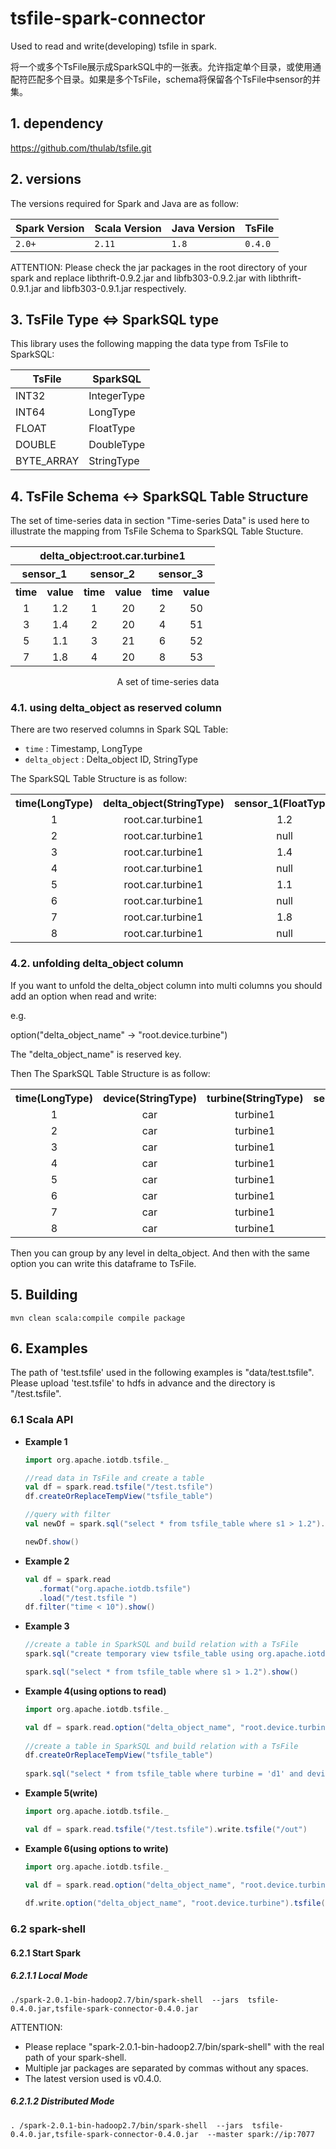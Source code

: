 # tsfile-spark-connector

Used to read and write(developing) tsfile in spark.

将一个或多个TsFile展示成SparkSQL中的一张表。允许指定单个目录，或使用通配符匹配多个目录。如果是多个TsFile，schema将保留各个TsFile中sensor的并集。


## 1. dependency

https://github.com/thulab/tsfile.git


## 2. versions

The versions required for Spark and Java are as follow:

| Spark Version | Scala Version | Java Version | TsFile |
| ------------- | ------------- | ------------ |------------ |
| `2.0+`        | `2.11`        | `1.8`        | `0.4.0`|

ATTENTION: Please check the jar packages in the root directory  of your spark and replace libthrift-0.9.2.jar and libfb303-0.9.2.jar with libthrift-0.9.1.jar and libfb303-0.9.1.jar respectively.

## 3. TsFile Type <=> SparkSQL type

This library uses the following mapping the data type from TsFile to SparkSQL:

| TsFile 		   | SparkSQL|
| --------------| -------------- |
| INT32       		   | IntegerType    |
| INT64       		   | LongType       |
| FLOAT       		   | FloatType      |
| DOUBLE      		   | DoubleType     |
| BYTE_ARRAY      		| StringType     |


## 4. TsFile Schema <-> SparkSQL Table Structure

The set of time-series data in section "Time-series Data" is used here to illustrate the mapping from TsFile Schema to SparkSQL Table Stucture.

<center>
<table style="text-align:center">
	<tr><th colspan="6">delta_object:root.car.turbine1</th></tr>
	<tr><th colspan="2">sensor_1</th><th colspan="2">sensor_2</th><th colspan="2">sensor_3</th></tr>
	<tr><th>time</th><th>value</td><th>time</th><th>value</td><th>time</th><th>value</td>
	<tr><td>1</td><td>1.2</td><td>1</td><td>20</td><td>2</td><td>50</td></tr>
	<tr><td>3</td><td>1.4</td><td>2</td><td>20</td><td>4</td><td>51</td></tr>
	<tr><td>5</td><td>1.1</td><td>3</td><td>21</td><td>6</td><td>52</td></tr>
	<tr><td>7</td><td>1.8</td><td>4</td><td>20</td><td>8</td><td>53</td></tr>
</table>
<span>A set of time-series data</span>
</center>

### 4.1. using delta_object as reserved column

There are two reserved columns in Spark SQL Table:

- `time` : Timestamp, LongType
- `delta_object` : Delta_object ID, StringType

The SparkSQL Table Structure is as follow:

<center>
	<table style="text-align:center">
	<tr><th>time(LongType)</th><th> delta_object(StringType)</th><th>sensor_1(FloatType)</th><th>sensor_2(IntType)</th><th>sensor_3(IntType)</th></tr>
	<tr><td>1</td><td> root.car.turbine1 </td><td>1.2</td><td>20</td><td>null</td></tr>
	<tr><td>2</td><td> root.car.turbine1 </td><td>null</td><td>20</td><td>50</td></tr>
	<tr><td>3</td><td> root.car.turbine1 </td><td>1.4</td><td>21</td><td>null</td></tr>
	<tr><td>4</td><td> root.car.turbine1 </td><td>null</td><td>20</td><td>51</td></tr>
	<tr><td>5</td><td> root.car.turbine1 </td><td>1.1</td><td>null</td><td>null</td></tr>
	<tr><td>6</td><td> root.car.turbine1 </td><td>null</td><td>null</td><td>52</td></tr>
	<tr><td>7</td><td> root.car.turbine1 </td><td>1.8</td><td>null</td><td>null</td></tr>
	<tr><td>8</td><td> root.car.turbine1 </td><td>null</td><td>null</td><td>53</td></tr>
	</table>

</center>


### 4.2. unfolding delta_object column

If you want to unfold the delta_object column into multi columns you should add an option when read and write:

e.g. 

option("delta_object_name" -> "root.device.turbine")

The "delta_object_name" is reserved key.


Then The SparkSQL Table Structure is as follow:

<center>
	<table style="text-align:center">
	<tr><th>time(LongType)</th><th> device(StringType)</th><th> turbine(StringType)</th><th>sensor_1(FloatType)</th><th>sensor_2(IntType)</th><th>sensor_3(IntType)</th></tr>
	<tr><td>1</td><td> car </td><td> turbine1 </td><td>1.2</td><td>20</td><td>null</td></tr>
	<tr><td>2</td><td> car </td><td> turbine1 </td><td>null</td><td>20</td><td>50</td></tr>
	<tr><td>3</td><td> car </td><td> turbine1 </td><td>1.4</td><td>21</td><td>null</td></tr>
	<tr><td>4</td><td> car </td><td> turbine1 </td><td>null</td><td>20</td><td>51</td></tr>
	<tr><td>5</td><td> car </td><td> turbine1 </td><td>1.1</td><td>null</td><td>null</td></tr>
	<tr><td>6</td><td> car </td><td> turbine1 </td><td>null</td><td>null</td><td>52</td></tr>
	<tr><td>7</td><td> car </td><td> turbine1 </td><td>1.8</td><td>null</td><td>null</td></tr>
	<tr><td>8</td><td> car </td><td> turbine1 </td><td>null</td><td>null</td><td>53</td></tr>
	</table>

</center>


Then you can group by any level in delta_object. And then with the same option you can write this dataframe to TsFile.

## 5. Building

```
mvn clean scala:compile compile package
```


## 6. Examples

The path of 'test.tsfile' used in the following examples is "data/test.tsfile". Please upload 'test.tsfile' to hdfs in advance and the directory is "/test.tsfile".


### 6.1 Scala API

* **Example 1**

	```scala
	import org.apache.iotdb.tsfile._
	
	//read data in TsFile and create a table
	val df = spark.read.tsfile("/test.tsfile")
	df.createOrReplaceTempView("tsfile_table")
	
	//query with filter
	val newDf = spark.sql("select * from tsfile_table where s1 > 1.2").cache()
	
	newDf.show()
	```

* **Example 2**

	```scala
	val df = spark.read
       .format("org.apache.iotdb.tsfile")
       .load("/test.tsfile ")
	df.filter("time < 10").show()
	```

* **Example 3**

	```scala
	//create a table in SparkSQL and build relation with a TsFile
	spark.sql("create temporary view tsfile_table using org.apache.iotdb.tsfile options(path = \"test.ts\")")
	
	spark.sql("select * from tsfile_table where s1 > 1.2").show()
	```
	
* **Example 4(using options to read)**

	```scala
	import org.apache.iotdb.tsfile._
	
	val df = spark.read.option("delta_object_name", "root.device.turbine").tsfile("/test.tsfile")
	     
	//create a table in SparkSQL and build relation with a TsFile
	df.createOrReplaceTempView("tsfile_table")
	 
	spark.sql("select * from tsfile_table where turbine = 'd1' and device = 'car' and time < 10").show()
	```

* **Example 5(write)**

	```scala
	import org.apache.iotdb.tsfile._
	
	val df = spark.read.tsfile("/test.tsfile").write.tsfile("/out")
	```
	
* **Example 6(using options to write)**

	```scala
	import org.apache.iotdb.tsfile._
	
	val df = spark.read.option("delta_object_name", "root.device.turbine").tsfile("/test.tsfile")
	     
	df.write.option("delta_object_name", "root.device.turbine").tsfile("/out")
	```


### 6.2 spark-shell
#### 6.2.1 Start Spark
##### 6.2.1.1 Local Mode
```
./spark-2.0.1-bin-hadoop2.7/bin/spark-shell  --jars  tsfile-0.4.0.jar,tsfile-spark-connector-0.4.0.jar
```
ATTENTION:
* Please replace "spark-2.0.1-bin-hadoop2.7/bin/spark-shell" with the real path of your spark-shell.
* Multiple jar packages are separated by commas without any spaces.
* The latest version used is v0.4.0.
##### 6.2.1.2 Distributed Mode
```
. /spark-2.0.1-bin-hadoop2.7/bin/spark-shell  --jars  tsfile-0.4.0.jar,tsfile-spark-connector-0.4.0.jar  --master spark://ip:7077
```